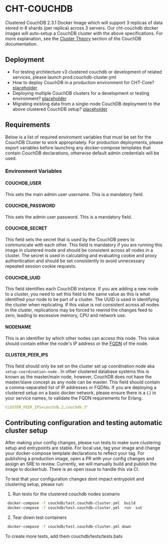 # CHT-COUCHDB

Clustered CouchDB 2.3.1 Docker Image which will support 3 replicas of data stored in 8 shards (per replica) across 3 servers. Our cht-couchdb docker images will auto-setup a CouchDB cluster with the above specifications. For more explanation, see the [Cluster Theory](https://docs.couchdb.org/en/stable/cluster/theory.html#cluster-theory) section of the CouchDB documentation.

## Deployment

- For testing architecture v3 clustered couchdb or development of related services, please launch prod.couchdb-cluster.yml
- How to deploy CouchDB in a production environment for CHT-Core? [placeholder](link-to-docs)
- Deploying multiple CouchDB clusters for a development or testing environment? [placeholder](link-to-docs)
- Migrating existing data from a single-node CouchDB deployment to the above clustered CouchDB setup? [placeholder](link-to-docs)

## Requirements

Below is a list of required enviroment variables that must be set for the CouchDB Cluster to work appropriately. For production deployments, please export variables before launching any docker-compose templates that contain CouchDB declarations, otherwise default admin credentials will be used.

### Environment Variables

#### COUCHDB_USER

This sets the main admin user username. This is a mandatory field.

#### COUCHDB_PASSWORD

This sets the admin user password. This is a mandatory field.

#### COUCHDB_SECRET

This field sets the secret that is used by the CouchDB peers to communicate with each other. This field is mandatory if you are running this image in clustered mode and should be consistent across all nodes in a cluster. The secret is used in calculating and evaluating cookie and proxy authentication and should be set consistently to avoid unnecessary repeated session cookie requests.

#### COUCHDB_UUID

This field identifies each CouchDB instance. If you are adding a new node to a cluster, you need to set this field to the same value as this is what identified your node to be part of a cluster. The UUID is used in identifying the cluster when replicating. If this value is not consistent across all nodes in the cluster, replications may be forced to rewind the changes feed to zero, leading to excessive memory, CPU and network use.

#### NODENAME

This is an identifier by which other nodes can access this node. This value should contain either the node's IP address or the [FQDN](https://en.wikipedia.org/wiki/Fully_qualified_domain_name) of the node. 

#### CLUSTER_PEER_IPS

This field should only be set on the cluster set up coordination node aka `setup-coordination-node` . In other clustered database systems this is known as the master/main node, however, CouchDB does not have the master/slave concept as any node can be master. This field should contain a comma-separated list of IP addresses or FQDNs. If you are deploying a clustered setup on a basic docker network, please ensure there is a (.) in your service names, to validate the FQDN requirements for Erlang. 

```yaml
CLUSTER_PEER_IPS=couchdb.2,couchdb.3"
```


## Contributing configuration and testing automatic cluster setup

After making your config changes, please run tests to make sure clustering setup and entrypoints are stable. For local use, tag your image and change your docker-compose template declarations to reflect your tag. For publishing a production image, open a PR with your config changes and assign an SRE to review. Currently, we will manually build and publish the image to dockerhub. There is an open issue to handle this via CI.

To test that your configuration changes dont impact entrypoint and clustering setup, please run:


1. Run tests for the clustered couchdb nodes scenario

```bash
 docker-compose -f couchdb/test.couchdb-cluster.yml  build
 docker-compose -f couchdb/test.couchdb-cluster.yml  run  sut

```

2. Tear down test containers

```bash
 docker-compose -f couchdb/test.couchdb-cluster.yml down
```

To create more tests, add them couchdb/tests/tests.bats